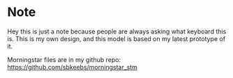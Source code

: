 # Note
Hey this is just a note because people are always asking what keyboard this is. This is my own design, and this model is based on my latest prototype of it. 

Morningstar files are in my github repo: https://github.com/sbkeebs/morningstar_stm

